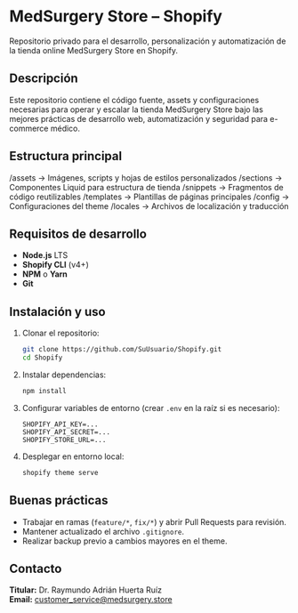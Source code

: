 # MedSurgery Store – Shopify

Repositorio privado para el desarrollo, personalización y automatización de la tienda online MedSurgery Store en Shopify.

## Descripción

Este repositorio contiene el código fuente, assets y configuraciones necesarias para operar y escalar la tienda MedSurgery Store bajo las mejores prácticas de desarrollo web, automatización y seguridad para e-commerce médico.

## Estructura principal
/assets         → Imágenes, scripts y hojas de estilos personalizados
/sections       → Componentes Liquid para estructura de tienda
/snippets       → Fragmentos de código reutilizables
/templates      → Plantillas de páginas principales
/config         → Configuraciones del theme
/locales        → Archivos de localización y traducción

## Requisitos de desarrollo
- **Node.js** LTS
- **Shopify CLI** (v4+)
- **NPM** o **Yarn**
- **Git**

## Instalación y uso
1. Clonar el repositorio:
    ```bash
    git clone https://github.com/SuUsuario/Shopify.git
    cd Shopify
    ```
2. Instalar dependencias:
    ```bash
    npm install
    ```
3. Configurar variables de entorno (crear `.env` en la raíz si es necesario):
    ```
    SHOPIFY_API_KEY=...
    SHOPIFY_API_SECRET=...
    SHOPIFY_STORE_URL=...
    ```
4. Desplegar en entorno local:
    ```bash
    shopify theme serve
    ```

## Buenas prácticas
- Trabajar en ramas (`feature/*`, `fix/*`) y abrir Pull Requests para revisión.
- Mantener actualizado el archivo `.gitignore`.
- Realizar backup previo a cambios mayores en el theme.

## Contacto
**Titular:** Dr. Raymundo Adrián Huerta Ruíz  
**Email:** customer_service@medsurgery.store

